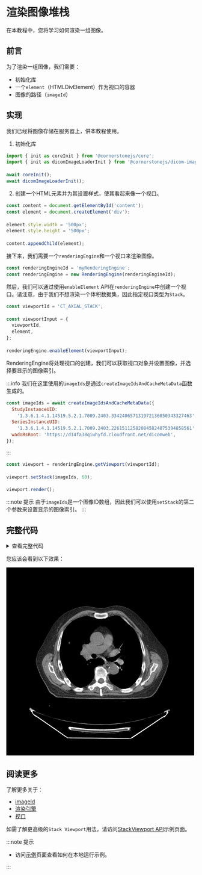 # 渲染图像堆栈

在本教程中，您将学习如何渲染一组图像。

## 前言

为了渲染一组图像，我们需要：

- 初始化库
- 一个`element`（HTMLDivElement）作为视口的容器
- 图像的路径（`imageId`）

## 实现

我们已经将图像存储在服务器上，供本教程使用。

1. 初始化库

```js
import { init as coreInit } from '@cornerstonejs/core';
import { init as dicomImageLoaderInit } from '@cornerstonejs/dicom-image-loader';

await coreInit();
await dicomImageLoaderInit();
```

2. 创建一个HTML元素并为其设置样式，使其看起来像一个视口。

```js
const content = document.getElementById('content');
const element = document.createElement('div');

element.style.width = '500px';
element.style.height = '500px';

content.appendChild(element);
```

接下来，我们需要一个`renderingEngine`和一个视口来渲染图像。

```js
const renderingEngineId = 'myRenderingEngine';
const renderingEngine = new RenderingEngine(renderingEngineId);
```

然后，我们可以通过使用`enableElement` API在`renderingEngine`中创建一个视口。请注意，由于我们不想渲染一个体积数据集，因此指定视口类型为`Stack`。

```js
const viewportId = 'CT_AXIAL_STACK';

const viewportInput = {
  viewportId,
  element,
};

renderingEngine.enableElement(viewportInput);
```

RenderingEngine将处理视口的创建，我们可以获取视口对象并设置图像，并选择要显示的图像索引。

:::info
我们在这里使用的`imageIds`是通过`createImageIdsAndCacheMetaData`函数生成的。

```js
const imageIds = await createImageIdsAndCacheMetaData({
  StudyInstanceUID:
    '1.3.6.1.4.1.14519.5.2.1.7009.2403.334240657131972136850343327463',
  SeriesInstanceUID:
    '1.3.6.1.4.1.14519.5.2.1.7009.2403.226151125820845824875394858561',
  wadoRsRoot: 'https://d14fa38qiwhyfd.cloudfront.net/dicomweb',
});
```

:::

```js
const viewport = renderingEngine.getViewport(viewportId);

viewport.setStack(imageIds, 60);

viewport.render();
```

:::note 提示
由于`imageIds`是一个图像ID数组，因此我们可以使用`setStack`的第二个参数来设置显示的图像索引。
:::

## 完整代码

<details>
<summary>查看完整代码</summary>

```js
import { RenderingEngine, Enums, init as coreInit } from '@cornerstonejs/core';
import { init as dicomImageLoaderInit } from '@cornerstonejs/dicom-image-loader';
import { createImageIdsAndCacheMetaData } from '../../../../utils/demo/helpers';

const content = document.getElementById('content');
const element = document.createElement('div');

element.style.width = '500px';
element.style.height = '500px';

content.appendChild(element);
// ============================= //

/**
 * 运行演示
 */
async function run() {
  await coreInit();
  await dicomImageLoaderInit();

  // 获取Cornerstone imageIds并将元数据加载到内存中
  const imageIds = await createImageIdsAndCacheMetaData({
    StudyInstanceUID:
      '1.3.6.1.4.1.14519.5.2.1.7009.2403.334240657131972136850343327463',
    SeriesInstanceUID:
      '1.3.6.1.4.1.14519.5.2.1.7009.2403.226151125820845824875394858561',
    wadoRsRoot: 'https://d14fa38qiwhyfd.cloudfront.net/dicomweb',
  });

  const renderingEngineId = 'myRenderingEngine';
  const renderingEngine = new RenderingEngine(renderingEngineId);

  const viewportId = 'CT_AXIAL_STACK';

  const viewportInput = {
    viewportId,
    element,
    type: Enums.ViewportType.STACK,
  };

  renderingEngine.enableElement(viewportInput);

  const viewport = renderingEngine.getViewport(viewportId);

  viewport.setStack(imageIds, 60);

  viewport.render();
}

run();
```

</details>

您应该会看到以下效果：

![](../assets/tutorial-basic-stack.png)

## 阅读更多

了解更多关于：

- [imageId](../concepts/cornerstone-core/imageId.md)
- [渲染引擎](../concepts/cornerstone-core/renderingEngine.md)
- [视口](../concepts/cornerstone-core/viewports.md)

如需了解更高级的`Stack Viewport`用法，请访问[StackViewport API](https://www.cornerstonejs.org/live-examples/stackapi)示例页面。

:::note 提示

- 访问[示例](../examples.md)页面查看如何在本地运行示例。

:::